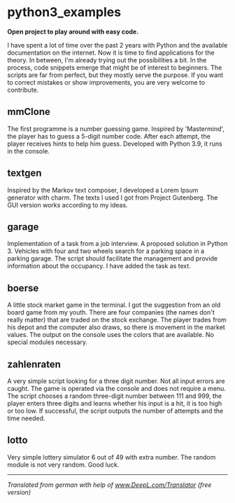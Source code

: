 # python3_examples

**Open project to play around with easy code.**

I have spent a lot of time over the past 2 years with Python and the available documentation on the internet.
Now it is time to find applications for the theory.
In between, I'm already trying out the possibilities a bit. In the process, code snippets emerge that might be of interest to beginners.
The scripts are far from perfect, but they mostly serve the purpose. 
If you want to correct mistakes or show improvements, you are very welcome to contribute.

## mmClone
The first programme is a number guessing game. Inspired by 'Mastermind', the player has to guess a 5-digit number code. After each attempt, the player receives hints to help him guess. Developed with Python 3.9, it runs in the console. 

## textgen
Inspired by the Markov text composer, I developed a Lorem Ipsum generator with charm.
The texts I used I got from Project Gutenberg. The GUI version works according to my ideas. 

## garage
Implementation of a task from a job interview. A proposed solution in Python 3.
Vehicles with four and two wheels search for a parking space in a parking garage. The script should facilitate the management and provide information about the occupancy. I have added the task as text.

## boerse
A little stock market game in the terminal. I got the suggestion from an old board game from my youth.
There are four companies (the names don't really matter) that are traded on the stock exchange. The player trades from his depot and the computer also draws, so there is movement in the market values. The output on the console uses the colors that are available. No special modules necessary.

## zahlenraten
A very simple script looking for a three digit number. Not all input errors are caught. The game is operated via the console and does not require a menu. The script chooses a random three-digit number between 111 and 999, the player enters three digits and learns whether his input is a hit, it is too high or too low. If successful, the script outputs the number of attempts and the time needed.

## lotto
Very simple lottery simulator 6 out of 49 with extra number. The random module is not very random.
Good luck.


---

_Translated from german with help of www.DeepL.com/Translator (free version)_
